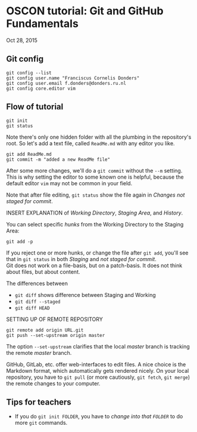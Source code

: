 # OSCON tutorial: Git and GitHub Fundamentals
Oct 28, 2015

## Git config
```
git config --list
git config user.name "Franciscus Cornelis Donders"
git config user.email f.donders@donders.ru.nl
git config core.editor vim
```

## Flow of tutorial
```
git init
git status
```
Note there's only one hidden folder with all the plumbing in the repository's root.
So let's add a text file, called `ReadMe.md` with any editor you like.
```
git add ReadMe.md
git commit -m "added a new ReadMe file"
```
After some more changes, we'll do a `git commit` without the `--m` setting.
This is why setting the editor to some known one is helpful, because the default editor `vim` may not be common in your field.

Note that after file editing, `git status` show the file again in *Changes not staged for commit*.

INSERT EXPLANATION of *Working Directory*, *Staging Area*, and *History*.

You can select specific *hunks* from the Working Directory to the Staging Area:
```
git add -p
```
If you reject one or more hunks, or change the file after `git add`, you'll see that in `git status` in both *Staging* and *not staged for commit*.  
Git does not work on a file-basis, but on a patch-basis.
It does not think about files, but about content.

The differences between
* `git diff` shows difference between Staging and Working
* `git diff --staged`
* `git diff HEAD`

SETTING UP OF REMOTE REPOSITORY

```
git remote add origin URL.git
git push --set-upstream origin master
```
The option `--set-upstream` clarifies that the local *master* branch is tracking the remote *master* branch. 

GitHub, GitLab, etc. offer web-interfaces to edit files.
A nice choice is the Markdown format, which automatically gets rendered nicely. 
On your local repository, you have to `git pull` (or more cautiously, `git fetch`, `git merge`) the remote changes to your computer. 

## Tips for teachers
* If you do `git init FOLDER`, you have to *change into that `FOLDER`* to do more `git` commands.
